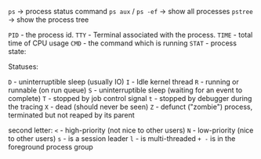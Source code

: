 `ps` -> process status command
`ps aux` / `ps -ef` -> show all processes
`pstree` -> show the process tree


`PID` - the process id.
`TTY` - Terminal associated with the process.
`TIME` - total time of CPU usage
`CMD` - the command which is running
`STAT` - process state:

Statuses:

`D` - uninterruptible sleep (usually IO)
`I` - Idle kernel thread
`R` - running or runnable (on run queue)
`S` - uninterruptible sleep (waiting for an event to complete)
`T` - stopped by job control signal
`t` - stopped by debugger during the tracing
`X` - dead (should never be seen)
`Z` - defunct ("zombie") process, terminated but not reaped by its parent

second letter:
`<` - high-priority (not nice to other users)
`N` - low-priority (nice to other users)
`s` - is a session leader
`l` - is multi-threaded
`+ -` is in the foreground process group